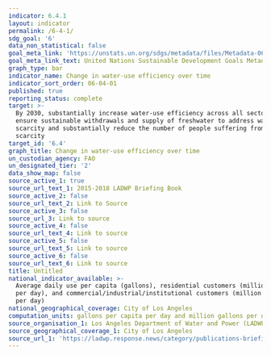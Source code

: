 ```yaml
---
indicator: 6.4.1
layout: indicator
permalink: /6-4-1/
sdg_goal: '6'
data_non_statistical: false
goal_meta_link: 'https://unstats.un.org/sdgs/metadata/files/Metadata-06-04-01.pdf'
goal_meta_link_text: United Nations Sustainable Development Goals Metadata (pdf 428kB)
graph_type: bar
indicator_name: Change in water-use efficiency over time
indicator_sort_order: 06-04-01
published: true
reporting_status: complete
target: >-
  By 2030, substantially increase water-use efficiency across all sectors and
  ensure sustainable withdrawals and supply of freshwater to address water
  scarcity and substantially reduce the number of people suffering from water
  scarcity
target_id: '6.4'
graph_title: Change in water-use efficiency over time
un_custodian_agency: FAO
un_designated_tier: '2'
data_show_map: false
source_active_1: true
source_url_text_1: 2015-2018 LADWP Briefing Book
source_active_2: false
source_url_text_2: Link to Source
source_active_3: false
source_url_3: Link to source
source_active_4: false
source_url_text_4: Link to source
source_active_5: false
source_url_text_5: Link to source
source_active_6: false
source_url_text_6: Link to source
title: Untitled
national_indicator_available: >-
  Average daily use per capita (gallons), residential customers (million gallons
  per day), and commercial/industrial/institutional customers (million gallons
  per day)
national_geographical_coverage: City of Los Angeles
computation_units: gallons per capita per day and million gallons per day
source_organisation_1: Los Angeles Department of Water and Power (LADWP)
source_geographical_coverage_1: City of Los Angeles
source_url_1: 'https://ladwp.response.news/category/publications-briefing-book-irp/page/2/'
---
```

